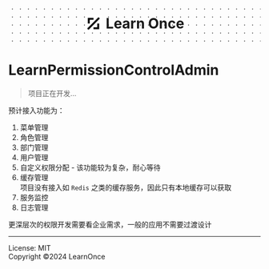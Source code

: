 <div align="center">
  <div style="display:flex;align-items: center;justify-content:center;gap:8px;background:radial-gradient(#00000090 1px, transparent 1px);background-size: 16px 16px;padding:20px 0;margin-bottom: 16px;">
    <img src="./console/public/favicon.ico" width="34" alt="logo" />
    <strong style="font-size:28px">Learn Once</strong>
</div>
</div>

# LearnPermissionControlAdmin

> 项目正在开发...

预计接入功能为：

1. 菜单管理
2. 角色管理
3. 部门管理
4. 用户管理
5. 自定义权限分配 - 该功能较为复杂，耐心等待
6. 缓存管理  
   项目没有接入如 `Redis` 之类的缓存服务，因此只有本地缓存可以获取
7. 服务监控
8. 日志管理

更深层次的权限开发需要看企业需求，一般的应用不需要过渡设计

---

License: MIT  
Copyright &copy;2024 LearnOnce
